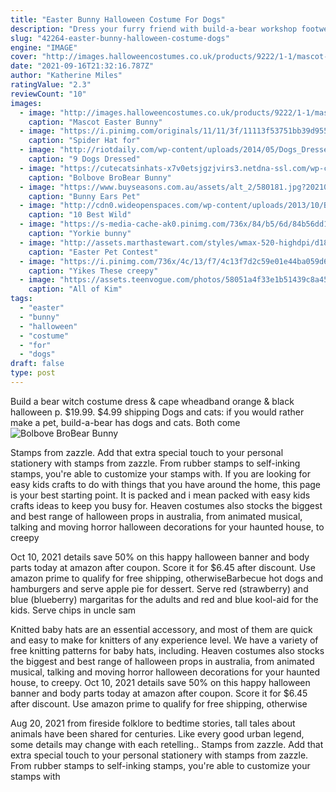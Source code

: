 ```yaml
---
title: "Easter Bunny Halloween Costume For Dogs"
description: "Dress your furry friend with build-a-bear workshop footwear. Choose from shoes, sandal, boots or a pair of roller skates to match any of your furry friend's outfits."
slug: "42264-easter-bunny-halloween-costume-dogs"
engine: "IMAGE"
cover: "http://images.halloweencostumes.co.uk/products/9222/1-1/mascot-easter-bunny-costume.jpg"
date: "2021-09-16T21:32:16.787Z"
author: "Katherine Miles"
ratingValue: "2.3"
reviewCount: "10"
images:
  - image: "http://images.halloweencostumes.co.uk/products/9222/1-1/mascot-easter-bunny-costume.jpg"
    caption: "Mascot Easter Bunny"
  - image: "https://i.pinimg.com/originals/11/11/3f/11113f53751bb39d9550edd37f9f9baf.jpg"
    caption: "Spider Hat for"
  - image: "http://riotdaily.com/wp-content/uploads/2014/05/Dogs_Dressed_Like_Freddy_Krueger.jpg"
    caption: "9 Dogs Dressed"
  - image: "https://cutecatsinhats-x7v0etsjgzjvirs3.netdna-ssl.com/wp-content/uploads/2016/01/BroBear-Bunny-Rabbit-Hat-with-Ears-for-Cats-Small-Dogs-Party-Costume-Accessory-Headwear-Pink-Bunny-Small-0-2.jpg"
    caption: "Bolbove BroBear Bunny"
  - image: "https://www.buyseasons.com.au/assets/alt_2/580181.jpg?20210204032211"
    caption: "Bunny Ears Pet"
  - image: "http://cdn0.wideopenspaces.com/wp-content/uploads/2013/10/Bunny-Rabbit-Costume-For-Dogs_1zzzz.jpg"
    caption: "10 Best Wild"
  - image: "https://s-media-cache-ak0.pinimg.com/736x/84/b5/6d/84b56dd1c2b49d9aeffcba33243b451a.jpg"
    caption: "Yorkie bunny"
  - image: "http://assets.marthastewart.com/styles/wmax-520-highdpi/d18/pets_contest_82379/pets_contest_82379_xl.jpg?itok=ZZ4-vxyq"
    caption: "Easter Pet Contest"
  - image: "https://i.pinimg.com/736x/4c/13/f7/4c13f7d2c59e01e44ba059d6d7b72a84--photo-fails-creepy-vintage.jpg"
    caption: "Yikes These creepy"
  - image: "https://assets.teenvogue.com/photos/58051a4f33e1b51439c8a450/master/w_1600/9.jpg"
    caption: "All of Kim"
tags:
  - "easter"
  - "bunny"
  - "halloween"
  - "costume"
  - "for"
  - "dogs"
draft: false
type: post
---
```


Build a bear witch costume dress & cape wheadband orange & black halloween  p. $19.99. $4.99 shipping  Dogs and cats: if you would rather make a pet, build-a-bear has dogs and cats. Both come
![Bolbove BroBear Bunny](https://cutecatsinhats-x7v0etsjgzjvirs3.netdna-ssl.com/wp-content/uploads/2016/01/BroBear-Bunny-Rabbit-Hat-with-Ears-for-Cats-Small-Dogs-Party-Costume-Accessory-Headwear-Pink-Bunny-Small-0-2.jpg "Bolbove BroBear Bunny")

Stamps from zazzle. Add that extra special touch to your personal stationery with stamps from zazzle. From rubber stamps to self-inking stamps, you&#39;re able to customize your stamps with. If you are looking for easy kids crafts to do with things that you have around the home, this page is your best starting point. It is packed and i mean packed with easy kids crafts ideas to keep you busy for. Heaven costumes also stocks the biggest and best range of halloween props in australia, from animated musical, talking and moving horror halloween decorations for your haunted house, to creepy
<!--inArticleAds-->

<!--galleryOne-->

Oct 10, 2021 details save 50% on this happy halloween banner and body parts today at amazon after coupon. Score it for $6.45 after discount. Use amazon prime to qualify for free shipping, otherwiseBarbecue hot dogs and hamburgers and serve apple pie for dessert. Serve red (strawberry) and blue (blueberry) margaritas for the adults and red and blue kool-aid for the kids. Serve chips in uncle sam
<!--inArticleAds-->

<!--galleryTwo-->

Knitted baby hats are an essential accessory, and most of them are quick and easy to make for knitters of any experience level. We have a variety of free knitting patterns for baby hats, including. Heaven costumes also stocks the biggest and best range of halloween props in australia, from animated musical, talking and moving horror halloween decorations for your haunted house, to creepy. Oct 10, 2021 details save 50% on this happy halloween banner and body parts today at amazon after coupon. Score it for $6.45 after discount. Use amazon prime to qualify for free shipping, otherwise
<!--galleryThree-->

Aug 20, 2021 from fireside folklore to bedtime stories, tall tales about animals have been shared for centuries. Like every good urban legend, some details may change with each retelling.. Stamps from zazzle. Add that extra special touch to your personal stationery with stamps from zazzle. From rubber stamps to self-inking stamps, you're able to customize your stamps with
